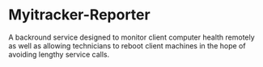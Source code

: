 # Myitracker-Reporter
A backround service designed to monitor client computer health remotely as well as allowing technicians to reboot client machines in the hope of avoiding lengthy service calls.
